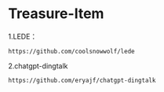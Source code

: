 # Treasure-Item
1.LEDE：
```
https://github.com/coolsnowwolf/lede
```
2.chatgpt-dingtalk
```
https://github.com/eryajf/chatgpt-dingtalk
```
